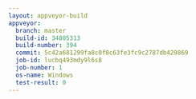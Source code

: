 ```yaml
---
layout: appveyor-build
appveyor:
  branch: master
  build-id: 34805313
  build-number: 394
  commit: 5c42a681299fa8c0f8c63fe3fc9c2787db429869
  job-id: lucbq493mdy9l6s8
  job-number: 1
  os-name: Windows
  test-result: 0
---
```

